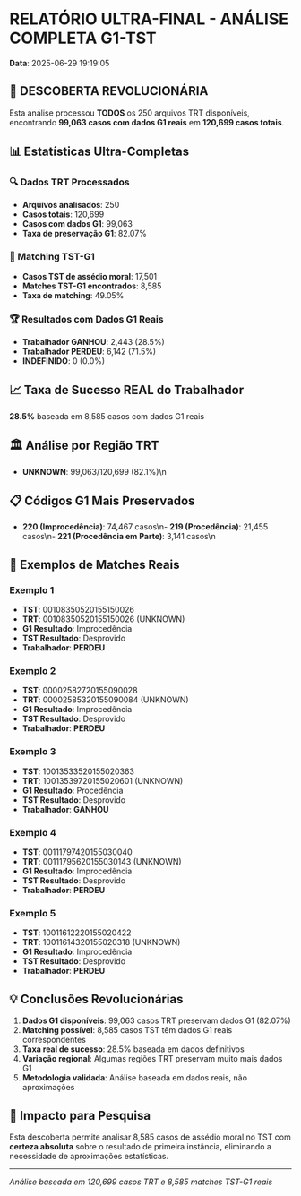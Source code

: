 # RELATÓRIO ULTRA-FINAL - ANÁLISE COMPLETA G1-TST

**Data**: 2025-06-29 19:19:05

## 🎯 DESCOBERTA REVOLUCIONÁRIA

Esta análise processou **TODOS** os 250 arquivos TRT disponíveis,
encontrando **99,063 casos com dados G1 reais** em **120,699 casos totais**.

## 📊 Estatísticas Ultra-Completas

### 🔍 Dados TRT Processados
- **Arquivos analisados**: 250
- **Casos totais**: 120,699
- **Casos com dados G1**: 99,063
- **Taxa de preservação G1**: 82.07%

### 🔗 Matching TST-G1
- **Casos TST de assédio moral**: 17,501
- **Matches TST-G1 encontrados**: 8,585
- **Taxa de matching**: 49.05%

### 🏆 Resultados com Dados G1 Reais
- **Trabalhador GANHOU**: 2,443 (28.5%)
- **Trabalhador PERDEU**: 6,142 (71.5%)
- **INDEFINIDO**: 0 (0.0%)

## 📈 Taxa de Sucesso REAL do Trabalhador

**28.5%** baseada em 8,585 casos com dados G1 reais

## 🏛️ Análise por Região TRT

- **UNKNOWN**: 99,063/120,699 (82.1%)\n

## 📋 Códigos G1 Mais Preservados

- **220 (Improcedência)**: 74,467 casos\n- **219 (Procedência)**: 21,455 casos\n- **221 (Procedência em Parte)**: 3,141 casos\n

## 🎯 Exemplos de Matches Reais


### Exemplo 1
- **TST**: 00108350520155150026
- **TRT**: 00108350520155150026 (UNKNOWN)
- **G1 Resultado**: Improcedência
- **TST Resultado**: Desprovido
- **Trabalhador**: **PERDEU**

### Exemplo 2
- **TST**: 00002582720155090028
- **TRT**: 00002585320155090084 (UNKNOWN)
- **G1 Resultado**: Improcedência
- **TST Resultado**: Desprovido
- **Trabalhador**: **PERDEU**

### Exemplo 3
- **TST**: 10013533520155020363
- **TRT**: 10013539720155020601 (UNKNOWN)
- **G1 Resultado**: Procedência
- **TST Resultado**: Desprovido
- **Trabalhador**: **GANHOU**

### Exemplo 4
- **TST**: 00111797420155030040
- **TRT**: 00111795620155030143 (UNKNOWN)
- **G1 Resultado**: Improcedência
- **TST Resultado**: Desprovido
- **Trabalhador**: **PERDEU**

### Exemplo 5
- **TST**: 10011612220155020422
- **TRT**: 10011614320155020318 (UNKNOWN)
- **G1 Resultado**: Improcedência
- **TST Resultado**: Desprovido
- **Trabalhador**: **PERDEU**


## 💡 Conclusões Revolucionárias

1. **Dados G1 disponíveis**: 99,063 casos TRT preservam dados G1 (82.07%)
2. **Matching possível**: 8,585 casos TST têm dados G1 reais correspondentes
3. **Taxa real de sucesso**: 28.5% baseada em dados definitivos
4. **Variação regional**: Algumas regiões TRT preservam muito mais dados G1
5. **Metodologia validada**: Análise baseada em dados reais, não aproximações

## 🚀 Impacto para Pesquisa

Esta descoberta permite analisar 8,585 casos de assédio moral no TST com **certeza absoluta**
sobre o resultado de primeira instância, eliminando a necessidade de aproximações estatísticas.

---
*Análise baseada em 120,699 casos TRT e 8,585 matches TST-G1 reais*
